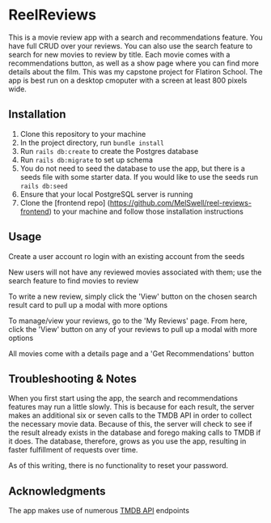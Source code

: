 # ReelReviews

This is a movie review app with a search and recommendations feature. You have full CRUD over your reviews. You can also use the search feature to search for new movies to review by title. Each movie comes with a recommendations button, as well as a show page where you can find more details about the film. This was my capstone project for Flatiron School. The app is best run on a desktop cmoputer with a screen at least 800 pixels wide.

## Installation

1) Clone this repository to your machine
2) In the project directory, run `bundle install`
3) Run `rails db:create` to create the Postgres database
4) Run `rails db:migrate` to set up schema
5) You do not need to seed the database to use the app, but there is a seeds file with some starter data. If you would like to use the seeds run `rails db:seed`
6) Ensure that your local PostgreSQL server is running
7) Clone the [frontend repo] (https://github.com/MelSwell/reel-reviews-frontend) to your machine and follow those installation instructions

## Usage

Create a user account ro login with an existing account from the seeds

New users will not have any reviewed movies associated with them; use the search feature to find movies to review

To write a new review, simply click the 'View' button on the chosen search result card to pull up a modal with more options

To manage/view your reviews, go to the 'My Reviews' page. From here, click the 'View' button on any of your reviews to pull up a modal with more options

All movies come with a details page and a 'Get Recommendations' button

## Troubleshooting & Notes

When you first start using the app, the search and recommendations features may run a little slowly. This is because for each result, the server makes an additional six or seven calls to the TMDB API in order to collect the necessary movie data. Because of this, the server will check to see if the result already exists in the database and forego making calls to TMDB if it does. The database, therefore, grows as you use the app, resulting in faster fulfillment of requests over time. 

As of this writing, there is no functionality to reset your password. 

## Acknowledgments

The app makes use of numerous [TMDB API](https://developers.themoviedb.org/3/getting-started/introduction) endpoints
